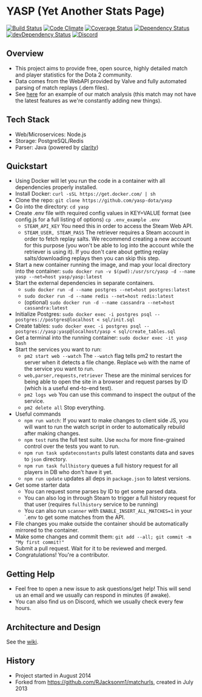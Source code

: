 YASP (Yet Another Stats Page)
====
[![Build Status](https://travis-ci.org/yasp-dota/yasp.svg)](https://travis-ci.org/yasp-dota/yasp)
[![Code Climate](https://codeclimate.com/github/yasp-dota/yasp/badges/gpa.svg)](https://codeclimate.com/github/yasp-dota/yasp)
[![Coverage Status](https://coveralls.io/repos/yasp-dota/yasp/badge.svg)](https://coveralls.io/r/yasp-dota/yasp)
[![Dependency Status](https://david-dm.org/yasp-dota/yasp.svg)](https://david-dm.org/yasp-dota/yasp)
[![devDependency Status](https://david-dm.org/yasp-dota/yasp/dev-status.svg)](https://david-dm.org/yasp-dota/yasp#info=devDependencies)
[![Discord](https://img.shields.io/badge/Discord-join%20chat%20%E2%86%92-738bd7.svg?style=flat-square)](https://discord.gg/0o5SQGbXuWCNDcaF)

Overview
----

* This project aims to provide free, open source, highly detailed match and player statistics for the Dota 2 community.
* Data comes from the WebAPI provided by Valve and fully automated parsing of match replays (.dem files).
* See [here](http://yasp.co/matches/1912366402) for an example of our match analysis (this match may not have the latest features as we're constantly adding new things).

Tech Stack
----
* Web/Microservices: Node.js
* Storage: PostgreSQL/Redis
* Parser: Java (powered by [clarity](https://github.com/skadistats/clarity))

Quickstart
----
* Using Docker will let you run the code in a container with all dependencies properly installed.
* Install Docker: `curl -sSL https://get.docker.com/ | sh`
* Clone the repo: `git clone https://github.com/yasp-dota/yasp`
* Go into the directory: `cd yasp`
* Create .env file with required config values in KEY=VALUE format (see config.js for a full listing of options) `cp .env_example .env`
  * `STEAM_API_KEY` You need this in order to access the Steam Web API.  
  * `STEAM_USER, STEAM_PASS` The retriever requires a Steam account in order to fetch replay salts.  We recommend creating a new account for this purpose (you won't be able to log into the account while the retriever is using it).  If you don't care about getting replay salts/downloading replays then you can skip this step.
* Start a new container running the image, and map your local directory into the container: `sudo docker run -v $(pwd):/usr/src/yasp -d --name yasp --net=host yasp/yasp:latest`
* Start the external dependencies in separate containers.
  * `sudo docker run -d --name postgres --net=host postgres:latest`
  * `sudo docker run -d --name redis --net=host redis:latest`
  * (optional) `sudo docker run -d --name cassandra --net=host cassandra:latest`
* Initialize Postgres: `sudo docker exec -i postgres psql -- postgres://postgres@localhost < sql/init.sql`
* Create tables: `sudo docker exec -i postgres psql -- postgres://yasp:yasp@localhost/yasp < sql/create_tables.sql`
* Get a terminal into the running container: `sudo docker exec -it yasp bash`
* Start the services you want to run:
  * `pm2 start web --watch` The `--watch` flag tells pm2 to restart the server when it detects a file change.  Replace `web` with the name of the service you want to run.
  * `web,parser,requests,retriever` These are the minimal services for being able to open the site in a browser and request parses by ID (which is a useful end-to-end test).
  * `pm2 logs web` You can use this command to inspect the output of the service.
  * `pm2 delete all` Stop everything.
* Useful commands
  * `npm run watch`: If you want to make changes to client side JS, you will want to run the watch script in order to automatically rebuild after making changes.
  * `npm test` runs the full test suite.  Use `mocha` for more fine-grained control over the tests you want to run.
  * `npm run task updateconstants` pulls latest constants data and saves to `json` directory.
  * `npm run task fullhistory` queues a full history request for all players in DB who don't have it yet.
  * `npm run update` updates all deps in `package.json` to latest versions.
* Get some starter data
  * You can request some parses by ID to get some parsed data.  
  * You can also log in through Steam to trigger a full history request for that user (requires `fullhistory` service to be running)
  * You can also run `scanner` with `ENABLE_INSERT_ALL_MATCHES=1` in your `.env to get some matches from the API.
* File changes you make outside the container should be automatically mirrored to the container.
* Make some changes and commit them: `git add --all; git commit -m "My first commit!"`
* Submit a pull request.  Wait for it to be reviewed and merged.
* Congratulations!  You're a contributor.

Getting Help
----
* Feel free to open a new issue to ask questions/get help!  This will send us an email and we usually can respond in minutes (if awake).
* You can also find us on Discord, which we usually check every few hours.

Architecture and Design
----
See the [wiki](https://github.com/yasp-dota/yasp/wiki/Architecture-and-Design).

History
----
* Project started in August 2014
* Forked from https://github.com/RJacksonm1/matchurls, created in July 2013
